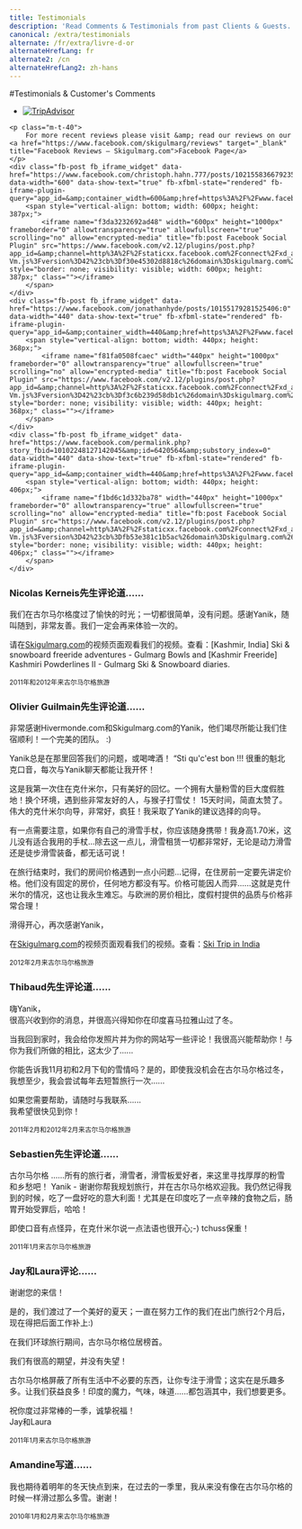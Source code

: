 ```yaml
---
title: Testimonials
description: 'Read Comments & Testimonials from past Clients & Guests.  At Skigulmarg.com we want full satisfaction and the best ski trip of your life. Come ski the Himalayas'
canonical: /extra/testimonials
alternate: /fr/extra/livre-d-or
alternateHrefLang: fr
alternate2: /cn
alternateHrefLang2: zh-hans
---
```


#Testimonials &amp; Customer's Comments

<div class="Testimonials" id="Testimonials1">
    <div id="TA_selfserveprop446" class="TA_selfserveprop"><ul id="0mp9Fh" class="TA_links hXJ4Fn8mK"><li id="7F8EdXyC" class="KtPmLQjb"><a target="_blank" href="https://www.tripadvisor.ca/"><img src="https://www.tripadvisor.ca/img/cdsi/img2/branding/150_logo-11900-2.png" alt="TripAdvisor"/></a></li></ul></div><script async src="https://www.jscache.com/wejs?wtype=selfserveprop&amp;uniq=446&amp;locationId=15614394&amp;lang=en_CA&amp;rating=true&amp;nreviews=4&amp;writereviewlink=true&amp;popIdx=false&amp;iswide=true&amp;border=true&amp;display_version=2" data-loadtrk onload="this.loadtrk=true"></script>

    <p class="m-t-40">
        For more recent reviews please visit &amp; read our reviews on our <a href="https://www.facebook.com/skigulmarg/reviews" target="_blank" title="Facebook Reviews — Skigulmarg.com">Facebook Page</a>
    </p>
    <div class="fb-post fb_iframe_widget" data-href="https://www.facebook.com/christoph.hahn.777/posts/10215583667923510:0" data-width="600" data-show-text="true" fb-xfbml-state="rendered" fb-iframe-plugin-query="app_id=&amp;container_width=600&amp;href=https%3A%2F%2Fwww.facebook.com%2Fchristoph.hahn.777%2Fposts%2F10215583667923510%3A0&amp;locale=en_US&amp;sdk=joey&amp;show_text=true&amp;width=600">
        <span style="vertical-align: bottom; width: 600px; height: 387px;">
            <iframe name="f3da3232692ad48" width="600px" height="1000px" frameborder="0" allowtransparency="true" allowfullscreen="true" scrolling="no" allow="encrypted-media" title="fb:post Facebook Social Plugin" src="https://www.facebook.com/v2.12/plugins/post.php?app_id=&amp;channel=http%3A%2F%2Fstaticxx.facebook.com%2Fconnect%2Fxd_arbiter%2Fr%2FQX17B8fU-Vm.js%3Fversion%3D42%23cb%3Df30e45302d8818c%26domain%3Dskigulmarg.com%26origin%3Dhttp%253A%252F%252Fskigulmarg.com%252Ff289ce47612438%26relation%3Dparent.parent&amp;container_width=440&amp;href=https%3A%2F%2Fwww.facebook.com%2Fchristoph.hahn.777%2Fposts%2F10215583667923510%3A0&amp;locale=en_US&amp;sdk=joey&amp;show_text=true&amp;width=600" style="border: none; visibility: visible; width: 600px; height: 387px;" class=""></iframe>
        </span>
    </div>
    <div class="fb-post fb_iframe_widget" data-href="https://www.facebook.com/jonathanhyde/posts/10155179281525406:0" data-width="440" data-show-text="true" fb-xfbml-state="rendered" fb-iframe-plugin-query="app_id=&amp;container_width=440&amp;href=https%3A%2F%2Fwww.facebook.com%2Fjonathanhyde%2Fposts%2F10155179281525406%3A0&amp;locale=en_US&amp;sdk=joey&amp;show_text=true&amp;width=440">
        <span style="vertical-align: bottom; width: 440px; height: 368px;">
            <iframe name="f81fa0508fcaec" width="440px" height="1000px" frameborder="0" allowtransparency="true" allowfullscreen="true" scrolling="no" allow="encrypted-media" title="fb:post Facebook Social Plugin" src="https://www.facebook.com/v2.12/plugins/post.php?app_id=&amp;channel=http%3A%2F%2Fstaticxx.facebook.com%2Fconnect%2Fxd_arbiter%2Fr%2FQX17B8fU-Vm.js%3Fversion%3D42%23cb%3Df3c6b239d58db1c%26domain%3Dskigulmarg.com%26origin%3Dhttp%253A%252F%252Fskigulmarg.com%252Ff289ce47612438%26relation%3Dparent.parent&amp;container_width=440&amp;href=https%3A%2F%2Fwww.facebook.com%2Fjonathanhyde%2Fposts%2F10155179281525406%3A0&amp;locale=en_US&amp;sdk=joey&amp;show_text=true&amp;width=440" style="border: none; visibility: visible; width: 440px; height: 368px;" class=""></iframe>
        </span>
    </div>
    <div class="fb-post fb_iframe_widget" data-href="https://www.facebook.com/permalink.php?story_fbid=10102248127142045&amp;id=6420564&amp;substory_index=0" data-width="440" data-show-text="true" fb-xfbml-state="rendered" fb-iframe-plugin-query="app_id=&amp;container_width=440&amp;href=https%3A%2F%2Fwww.facebook.com%2Fpermalink.php%3Fstory_fbid%3D10102248127142045%26id%3D6420564%26substory_index%3D0&amp;locale=en_US&amp;sdk=joey&amp;show_text=true&amp;width=440">
        <span style="vertical-align: bottom; width: 440px; height: 406px;">
            <iframe name="f1bd6c1d332ba78" width="440px" height="1000px" frameborder="0" allowtransparency="true" allowfullscreen="true" scrolling="no" allow="encrypted-media" title="fb:post Facebook Social Plugin" src="https://www.facebook.com/v2.12/plugins/post.php?app_id=&amp;channel=http%3A%2F%2Fstaticxx.facebook.com%2Fconnect%2Fxd_arbiter%2Fr%2FQX17B8fU-Vm.js%3Fversion%3D42%23cb%3Dfb53e381c1b5ac%26domain%3Dskigulmarg.com%26origin%3Dhttp%253A%252F%252Fskigulmarg.com%252Ff289ce47612438%26relation%3Dparent.parent&amp;container_width=440&amp;href=https%3A%2F%2Fwww.facebook.com%2Fpermalink.php%3Fstory_fbid%3D10102248127142045%26id%3D6420564%26substory_index%3D0&amp;locale=en_US&amp;sdk=joey&amp;show_text=true&amp;width=440" style="border: none; visibility: visible; width: 440px; height: 406px;" class=""></iframe>
        </span>
    </div>
</div>
<div>
    <article id="1">
        <h3>Nicolas Kerneis先生评论道......</h3>
        <p>
            我们在古尔马尔格度过了愉快的时光；一切都很简单，没有问题。感谢Yanik，随叫随到，非常友善。我们一定会再来体验一次的。
        </p>
        <p>
			请在<a href="../images/gulmarg-videos.html" title="Visit our Video page">Skigulmarg.com</a>的视频页面观看我们的视频。查看：[Kashmir, India] Ski & snowboard freeride adventures - Gulmarg Bowls and [Kashmir Freeride] Kashmiri Powderlines II - Gulmarg Ski & Snowboard diaries.
        </p>
        <p><small>2011年和2012年来古尔马尔格旅游</small></p>
    </article>
    <article id="2">
        <h3>Olivier Guilmain先生评论道......</h3>
        <p>
            非常感谢Hivermonde.com和Skigulmarg.com的Yanik，他们竭尽所能让我们住宿顺利！一个完美的团队。 :)
        </p>
        <p>
            Yanik总是在那里回答我们的问题，或喝啤酒！ “Sti qu'c'est bon !!! 很重的魁北克口音，每次与Yanik聊天都能让我开怀！
        </p>
        <p>
            这是我第一次住在克什米尔，只有美好的回忆。一个拥有大量粉雪的巨大度假胜地！换个环境，遇到些非常友好的人，与猴子打雪仗！ 15天时间，简直太赞了。伟大的克什米尔向导，非常好，疯狂！我采取了Yanik的建议选择的向导。
        </p>
        <p>
            有一点需要注意，如果你有自己的滑雪手杖，你应该随身携带！我身高1.70米，这儿没有适合我用的手杖...除去这一点儿，滑雪租赁一切都非常好，无论是动力滑雪还是徒步滑雪装备，都无话可说！
        </p>
        <p>
            在旅行结束时，我们的房间价格遇到一点小问题...记得，在住房前一定要先讲定价格。他们没有固定的房价，任何地方都没有写。价格可能因人而异......这就是克什米尔的情况，这也让我永生难忘。与欧洲的房价相比，度假村提供的品质与价格非常合理！
        </p>
        <p>滑得开心，再次感谢Yanik，</p>
        <p>
            在<a href="../images/gulmarg-videos.html" title="Visit our Video page">Skigulmarg.com</a>的视频页面观看我们的视频。查看：<a href="http://vimeo.com/25656949" title="Video on Vimeo.com">Ski Trip in India</a>
        </p>
        <p><small>2012年2月来古尔马尔格旅游</small></p>
    </article>
    <article id="3">
        <h3>Thibaud先生评论道......</h3>
        <p>
            嗨Yanik，<br>
            很高兴收到你的消息，并很高兴得知你在印度喜马拉雅山过了冬。
        </p>
        <p>
            当我回到家时，我会给你发照片并为你的网站写一些评论！我很高兴能帮助你！与你为我们所做的相比，这太少了......
        </p>
        <p>
            你能告诉我11月初和2月下旬的雪情吗？是的，即使我没机会在古尔马尔格过冬，我想至少，我会尝试每年去短暂旅行一次......
        </p>
        <p>
           如果您需要帮助，请随时与我联系......<br>
            我希望很快见到你！
        </p>
        <p><small>2011年2月和2012年2月来古尔马尔格旅游</small></</p>
    </article>
    <article id="4">
        <h3>Sebastien先生评论道......</h3>
        <p>
            古尔马尔格 ......所有的旅行者，滑雪者，滑雪板爱好者，来这里寻找厚厚的粉雪和乡愁吧！ Yanik - 谢谢你帮我规划旅行，并在古尔马尔格欢迎我。我仍然记得我到的时候，吃了一盘好吃的意大利面！尤其是在印度吃了一点辛辣的食物之后，肠胃开始受罪后，哈哈！</p>
        <p>
            即使口音有点怪异，在克什米尔说一点法语也很开心;-) tchuss保重！ </p>
        <p><small>2011年1月来古尔马尔格旅游</small></p>
    </article>
    <article id="5">
        <h3>Jay和Laura评论......</h3>
        <p>谢谢您的来信！</p>
        <p>是的，我们渡过了一个美好的夏天；一直在努力工作的我们在出门旅行2个月后，现在得把后面工作补上:)</p>
        <p>在我们环球旅行期间，古尔马尔格位居榜首。</p>
        <p>我们有很高的期望，并没有失望！</p>
        <p>
            古尔马尔格屏蔽了所有生活中不必要的东西，让你专注于滑雪；这实在是乐趣多多。让我们获益良多！印度的魔力，气味，味道......都包涵其中，我们想要更多。</p>
        <p>
           祝你度过非常棒的一季，诚挚祝福！<br>
            Jay和Laura
        </p>
        <p><small>2011年1月来古尔马尔格旅游</small></p>
    </article>
    <article id="6">
        <h3>Amandine写道......</h3>
        <p>我也期待着明年的冬天快点到来，在过去的一季里，我从来没有像在古尔马尔格的时候一样滑过那么多雪。谢谢！</p>
        <p><small>2010年1月和2月来古尔马尔格旅游</small></p>
    </article>
</div>
